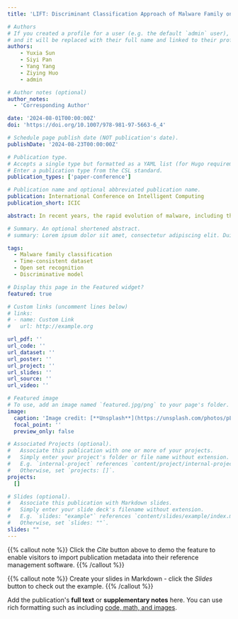 ```yaml
---
title: 'LIFT: Discriminant Classification Approach of Malware Family on Time Consistent Open Set'

# Authors
# If you created a profile for a user (e.g. the default `admin` user), write the username (folder name) here,
# and it will be replaced with their full name and linked to their profile.
authors:
    - Yuxia Sun
    - Siyi Pan
    - Yang Yang
    - Ziying Huo
    - admin

# Author notes (optional)
author_notes:
  - 'Corresponding Author'

date: '2024-08-01T00:00:00Z'
doi: 'https://doi.org/10.1007/978-981-97-5663-6_4'

# Schedule page publish date (NOT publication's date).
publishDate: '2024-08-23T00:00:00Z'

# Publication type.
# Accepts a single type but formatted as a YAML list (for Hugo requirements).
# Enter a publication type from the CSL standard.
publication_types: ['paper-conference']

# Publication name and optional abbreviated publication name.
publication: International Conference on Intelligent Computing
publication_short: ICIC

abstract: In recent years, the rapid evolution of malware, including the emergence of new variants and families, has posed a significant challenge to antivirus defenses. To address this, some approaches to Malware Open Set Recognition (MOSR) have been introduced, aiming to categorize known malware families and detect new ones. Nevertheless, current MOSR research tends to neglect the effect of time inconsistency within datasets, which can result in an overly optimistic evaluation of MOSR effectiveness. To mitigate this issue, a new MOSR method named LIFT has been developed, focusing on a time-consistent division of malware datasets. LIFT employs the self-attention mechanism to understand the correlations among known malware families. It also integrates a linear probe and a unique regularization term to enhance the separability of deep representations. In the recognition phase, LIFT implements a feature truncation tactic to adjust the dimensional values in the samples' deep representation vectors, thereby enhancing their distinctiveness. Tests on time-consistent open datasets demonstrate that LIFT significantly outperforms existing techniques in open set recognition efficiency.

# Summary. An optional shortened abstract.
# summary: Lorem ipsum dolor sit amet, consectetur adipiscing elit. Duis posuere tellus ac convallis placerat. Proin tincidunt magna sed ex sollicitudin condimentum.

tags:
  - Malware family classification
  - Time-consistent dataset
  - Open set recognition
  - Discriminative model

# Display this page in the Featured widget?
featured: true

# Custom links (uncomment lines below)
# links:
# - name: Custom Link
#   url: http://example.org

url_pdf: ''
url_code: ''
url_dataset: ''
url_poster: ''
url_project: ''
url_slides: ''
url_source: ''
url_video: ''

# Featured image
# To use, add an image named `featured.jpg/png` to your page's folder.
image:
  caption: 'Image credit: [**Unsplash**](https://unsplash.com/photos/pLCdAaMFLTE)'
  focal_point: ''
  preview_only: false

# Associated Projects (optional).
#   Associate this publication with one or more of your projects.
#   Simply enter your project's folder or file name without extension.
#   E.g. `internal-project` references `content/project/internal-project/index.md`.
#   Otherwise, set `projects: []`.
projects:
  []

# Slides (optional).
#   Associate this publication with Markdown slides.
#   Simply enter your slide deck's filename without extension.
#   E.g. `slides: "example"` references `content/slides/example/index.md`.
#   Otherwise, set `slides: ""`.
slides: ""
---
```


{{% callout note %}}
Click the _Cite_ button above to demo the feature to enable visitors to import publication metadata into their reference management software.
{{% /callout %}}

{{% callout note %}}
Create your slides in Markdown - click the _Slides_ button to check out the example.
{{% /callout %}}

Add the publication's **full text** or **supplementary notes** here. You can use rich formatting such as including [code, math, and images](https://docs.hugoblox.com/content/writing-markdown-latex/).
